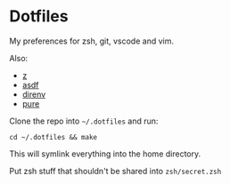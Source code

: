 # Dotfiles

My preferences for zsh, git, vscode and vim.

Also:

- [z](https://github.com/rupa/z)
- [asdf](https://asdf-vm.com)
- [direnv](http://direnv.net/)
- [pure](https://github.com/sindresorhus/pure)

Clone the repo into `~/.dotfiles` and run:

    cd ~/.dotfiles && make

This will symlink everything into the home directory.

Put zsh stuff that shouldn't be shared into `zsh/secret.zsh`
